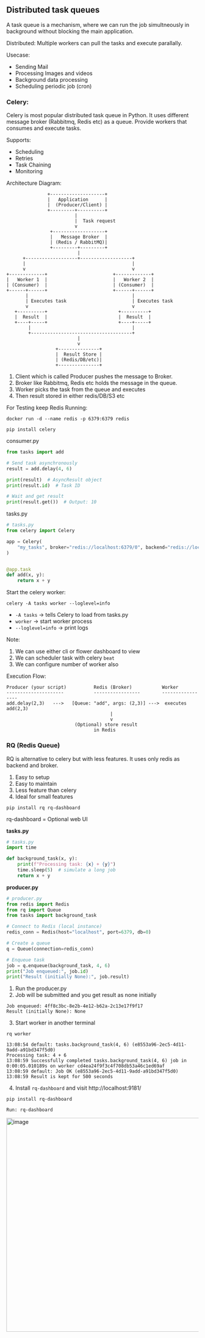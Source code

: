 ## Distributed task queues
A task queue is a mechanism, where we can run the job simultneously in background
without blocking the main application.

Distributed: Multiple workers can pull the tasks and execute parallally.

Usecase: 
- Sending Mail
- Processing Images and videos
- Background data processing
- Scheduling periodic job (cron)

### Celery:
Celery is most popular distributed task queue in Python.
It uses different message broker (Rabbitmq, Redis etc) as a queue.
Provide workers that consumes and execute tasks.

Supports:
- Scheduling
- Retries
- Task Chaining
- Monitoring

Architecture Diagram:
```
               +--------------------+
               |   Application      |
               |  (Producer/Client) |
               +---------+----------+
                         |
                         |  Task request
                         v
                +-------------------+
                |   Message Broker  |
                | (Redis / RabbitMQ)|
                +---------+---------+
                          |
      +-------------------+-------------------+
      |                                       |
      v                                       v
+-------------+                        +-------------+
|   Worker 1  |                        |   Worker 2  |
| (Consumer)  |                        | (Consumer)  |
+------+------+                        +------+------+
       |                                      |
       | Executes task                        | Executes task
       v                                      v
   +----------+                          +----------+
   |  Result  |                          |  Result  |
   +----+-----+                          +----+-----+
        |                                     |
        +-------------------------------------+
                          |
                          v
                  +---------------+
                  |  Result Store |
                  | (Redis/DB/etc)|
                  +---------------+
```
1. Client which is called Producer pushes the message to Broker.
2. Broker like Rabbitmq, Redis etc holds the message in the queue.
3. Worker picks the task from the queue and executes
4. Then result stored in either redis/DB/S3 etc

For Testing keep Redis Running:
```shell
docker run -d --name redis -p 6379:6379 redis
```

`pip install celery`

consumer.py
```python
from tasks import add

# Send task asynchronously
result = add.delay(4, 6)

print(result)  # AsyncResult object
print(result.id)  # Task ID

# Wait and get result
print(result.get())  # Output: 10
```

tasks.py
```python
# tasks.py
from celery import Celery

app = Celery(
    "my_tasks", broker="redis://localhost:6379/0", backend="redis://localhost:6379/0"
)


@app.task
def add(x, y):
    return x + y
```

Start the celery worker:
```
celery -A tasks worker --loglevel=info
```
- `-A tasks` → tells Celery to load from tasks.py
- `worker` → start worker process
- `--loglevel=info` → print logs

Note: 
1. We can use either cli or flower dashboard to view
2. We can scheduler task with celery `beat`
3. We can configure number of worker also

Execution Flow:
```
Producer (your script)          Redis (Broker)           Worker
---------------------           -----------------        -----------------
add.delay(2,3)   --->   [Queue: "add", args: (2,3)] --->  executes add(2,3)
                                      |
                                      v
                         (Optional) store result
                                in Redis
```

### RQ (Redis Queue)
RQ is alternative to celery but with less features.
It uses only redis as backend and broker.

1. Easy to setup
2. Easy to maintain
3. Less feature than celery
4. Ideal for small features

```
pip install rq rq-dashboard
```

rq-dashboard = Optional web UI

**tasks.py**
```python
# tasks.py
import time

def background_task(x, y):
    print(f"Processing task: {x} + {y}")
    time.sleep(5)  # simulate a long job
    return x + y
```

**producer.py**
```python
# producer.py
from redis import Redis
from rq import Queue
from tasks import background_task

# Connect to Redis (local instance)
redis_conn = Redis(host="localhost", port=6379, db=0)

# Create a queue
q = Queue(connection=redis_conn)

# Enqueue task
job = q.enqueue(background_task, 4, 6)
print("Job enqueued:", job.id)
print("Result (initially None):", job.result)
```

1. Run the producer.py
2. Job will be submitted and you get result as none initially
```
Job enqueued: 4ff8c3bc-8e2b-4e12-b62a-2c13e17f9f17
Result (initially None): None
```
3. Start worker in another terminal

`rq worker`

```
13:08:54 default: tasks.background_task(4, 6) (e8553a96-2ec5-4d11-9add-a91bd347f5d0)
Processing task: 4 + 6
13:08:59 Successfully completed tasks.background_task(4, 6) job in 0:00:05.010189s on worker cd4ea24f9f3c4f708db53a46c1ed69af
13:08:59 default: Job OK (e8553a96-2ec5-4d11-9add-a91bd347f5d0)
13:08:59 Result is kept for 500 seconds
```
4. Install `rq-dashboard` and visit http://localhost:9181/
```
pip install rq-dashboard

Run: rq-dashboard
```
<img width="1356" height="561" alt="image" src="https://github.com/user-attachments/assets/a4efdb16-bf35-4edc-af04-063f6213701b" />

